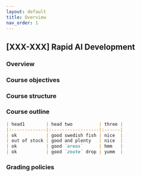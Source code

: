 ```yaml
---
layout: default
title: Overview
nav_order: 1
---
```


## [XXX-XXX] Rapid AI Development

### Overview

### Course objectives

### Course structure

### Course outline
```markdown
| head1        | head two          | three |
|:-------------|:------------------|:------|
| ok           | good swedish fish | nice  |
| out of stock | good and plenty   | nice  |
| ok           | good `oreos`      | hmm   |
| ok           | good `zoute` drop | yumm  |
```

### Grading policies
